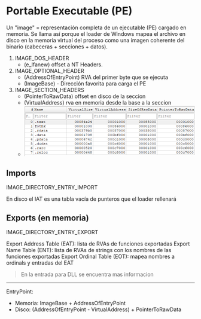 # Portable Executable (PE)

Un "image" = representación completa de un ejecutable (PE) cargado en memoria. Se llama así porque el loader de Windows mapea el archivo en disco en la memoria virtual del proceso como una imagen coherente del binario (cabeceras + secciones + datos).

1. IMAGE_DOS_HEADER
    - (e_lfanew) offset a NT Headers.
2. IMAGE_OPTIONAL_HEADER
    - (AddressOfEntryPoint) RVA del primer byte que se ejecuta
    - (ImageBase) - Dirección favorita para carga el PE
2. IMAGE_SECTION_HEADERS
    - (PointerToRawData) offset en disco de la seccion
    - (VirtualAddress) rva en memoria desde la base a la seccion
    - ![alt text](image.png)

## Imports

IMAGE_DIRECTORY_ENTRY_IMPORT

En disco el IAT es una tabla vacía de punteros que el loader rellenará

## Exports (en memoria)

IMAGE_DIRECTORY_ENTRY_EXPORT

Export Address Table (EAT): lista de RVAs de funciones exportadas
Export Name Table (ENT): lista de RVAs de strings con los nombres de las funciones exportadas
Export Ordinal Table (EOT): mapea nombres a ordinals y entradas del EAT

> En la entrada para DLL se encuentra mas informacion

---

EntryPoint:
- Memoria: ImageBase + AddressOfEntryPoint
- Disco: (AddressOfEntryPoint - VirtualAddress) + PointerToRawData

